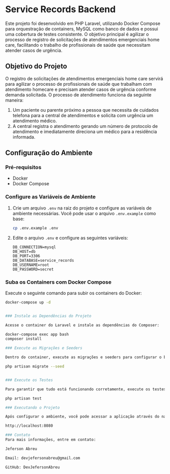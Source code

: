 # Service Records Backend

Este projeto foi desenvolvido em PHP Laravel, utilizando Docker Compose para orquestração de containers, MySQL como banco de dados e possui uma cobertura de testes consistente. O objetivo principal é agilizar o processo de registro de solicitações de atendimentos emergenciais home care, facilitando o trabalho de profissionais de saúde que necessitam atender casos de urgência.

## Objetivo do Projeto

O registro de solicitações de atendimentos emergenciais home care servirá para agilizar o processo de profissionais de saúde que trabalham com atendimento homecare e precisam atender casos de urgência conforme demanda solicitada. O processo de atendimento funciona da seguinte maneira:

1. Um paciente ou parente próximo a pessoa que necessita de cuidados telefona para a central de atendimentos e solicita com urgência um atendimento médico.
2. A central registra o atendimento gerando um número de protocolo de atendimento e imediatamente direciona um médico para a residência informada.

## Configuração do Ambiente

### Pré-requisitos

- Docker
- Docker Compose

### Configure as Variáveis de Ambiente

1. Crie um arquivo `.env` na raiz do projeto e configure as variáveis de ambiente necessárias. Você pode usar o arquivo `.env.example` como base:

    ```bash
    cp .env.example .env
    ```

2. Edite o arquivo `.env` e configure as seguintes variáveis:

    ```env
    DB_CONNECTION=mysql
    DB_HOST=db
    DB_PORT=3306
    DB_DATABASE=service_records
    DB_USERNAME=root
    DB_PASSWORD=secret
    ```

### Suba os Containers com Docker Compose

Execute o seguinte comando para subir os containers do Docker:

```bash
docker-compose up -d


### Instale as Dependências do Projeto

Acesse o container do Laravel e instale as dependências do Composer:

docker-compose exec app bash
composer install

### Execute as Migrações e Seeders

Dentro do container, execute as migrações e seeders para configurar o banco de dados:

php artisan migrate --seed


### Execute os Testes

Para garantir que tudo está funcionando corretamente, execute os testes:

php artisan test

### Executando o Projeto

Após configurar o ambiente, você pode acessar a aplicação através do navegador:

http://localhost:8080

### Contato
Para mais informações, entre em contato:

Jeferson Abreu

Email: devjefersonabreu@gmail.com

GitHub: DevJefersonAbreu

